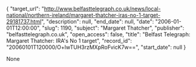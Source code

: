 {
  "target_url": "http://www.belfasttelegraph.co.uk/news/local-national/northern-ireland/margaret-thatcher-iras-no-1-target-29181737.html", 
  "description": null, 
  "end_date": null, 
  "date": "2006-01-01T12:00:00", 
  "slug": 1190, 
  "subject": "Margaret Thatcher", 
  "publisher": "belfasttelegraph.co.uk", 
  "open_access": false, 
  "title": "Belfast Telegraph: Margaret Thatcher: IRA's No 1 target", 
  "record_id": "20060101T120000/O+lwTUH3rzMXpRoFvicK7w==", 
  "start_date": null
}

None